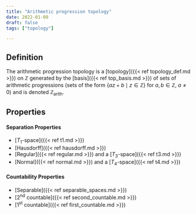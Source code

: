 ```yaml
---
title: "Arithmetic progression topology"
date: 2022-01-09
draft: false
tags: ["topology"]

---
```


## Definition
The arithmetic progression topology is a [topology]({{< ref topology_def.md >}}) on $\mathbb{Z}$ generated by the [basis]({{< ref top_basis.md >}}) of sets of arithmetic progressions (sets of the form $\{az + b \mid z \in \mathbb{Z}\}$ for $a,b \in \mathbb{Z}$, $a \neq 0$) and is denoted $\mathbb{Z}_\text{arith}$.

## Properties
#### Separation Properties
- [$T_1$-space]({{< ref t1.md >}}) 
- [Hausdorff]({{< ref hausdorff.md >}}) 
- [Regular]({{< ref regular.md >}}) and a [$T_3$-space]({{< ref t3.md >}}) 
- [Normal]({{< ref normal.md >}}) and a [$T_4$-space]({{< ref t4.md >}}) 

#### Countability Properties
- [Separable]({{< ref separable_spaces.md >}})
- [2<sup>nd</sup> countable]({{< ref second_countable.md >}})
- [1<sup>st</sup> countable]({{< ref first_countable.md >}})

